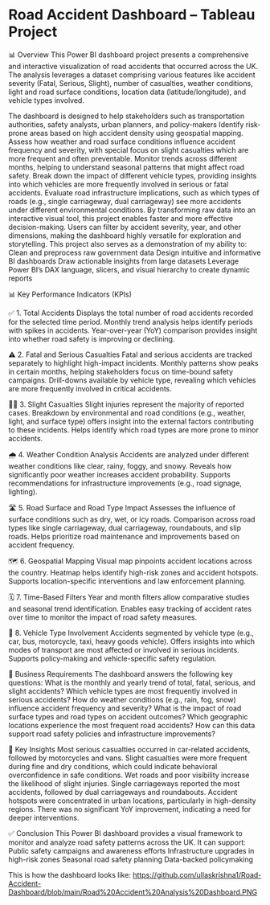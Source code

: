 # Road Accident Dashboard – Tableau Project

📊 Overview
This Power BI dashboard project presents a comprehensive and interactive visualization of road accidents that occurred across the UK. The analysis leverages a dataset comprising various features like accident severity (Fatal, Serious, Slight), number of casualties, weather conditions, light and road surface conditions, location data (latitude/longitude), and vehicle types involved.

The dashboard is designed to help stakeholders such as transportation authorities, safety analysts, urban planners, and policy-makers Identify risk-prone areas based on high accident density using geospatial mapping.
Assess how weather and road surface conditions influence accident frequency and severity, with special focus on slight casualties which are more frequent and often preventable.
Monitor trends across different months, helping to understand seasonal patterns that might affect road safety.
Break down the impact of different vehicle types, providing insights into which vehicles are more frequently involved in serious or fatal accidents.
Evaluate road infrastructure implications, such as which types of roads (e.g., single carriageway, dual carriageway) see more accidents under different environmental conditions.
By transforming raw data into an interactive visual tool, this project enables faster and more effective decision-making. Users can filter by accident severity, year, and other dimensions, making the dashboard highly versatile for exploration and storytelling.
This project also serves as a demonstration of my ability to:
Clean and preprocess raw government data
Design intuitive and informative BI dashboards
Draw actionable insights from large datasets
Leverage Power BI’s DAX language, slicers, and visual hierarchy to create dynamic reports


📊 Key Performance Indicators (KPIs)

✅ 1. Total Accidents
Displays the total number of road accidents recorded for the selected time period.
Monthly trend analysis helps identify periods with spikes in accidents.
Year-over-year (YoY) comparison provides insight into whether road safety is improving or declining.

⚠️ 2. Fatal and Serious Casualties
Fatal and serious accidents are tracked separately to highlight high-impact incidents.
Monthly patterns show peaks in certain months, helping stakeholders focus on time-bound safety campaigns.
Drill-downs available by vehicle type, revealing which vehicles are more frequently involved in critical accidents.

🧍‍♂️ 3. Slight Casualties
Slight injuries represent the majority of reported cases.
Breakdown by environmental and road conditions (e.g., weather, light, and surface type) offers insight into the external factors contributing to these incidents.
Helps identify which road types are more prone to minor accidents.

🌧️ 4. Weather Condition Analysis
Accidents are analyzed under different weather conditions like clear, rainy, foggy, and snowy.
Reveals how significantly poor weather increases accident probability.
Supports recommendations for infrastructure improvements (e.g., road signage, lighting).

🛣️ 5. Road Surface and Road Type Impact
Assesses the influence of surface conditions such as dry, wet, or icy roads.
Comparison across road types like single carriageway, dual carriageway, roundabouts, and slip roads.
Helps prioritize road maintenance and improvements based on accident frequency.

🗺️ 6. Geospatial Mapping
Visual map pinpoints accident locations across the country.
Heatmap helps identify high-risk zones and accident hotspots.
Supports location-specific interventions and law enforcement planning.

🗓️ 7. Time-Based Filters
Year and month filters allow comparative studies and seasonal trend identification.
Enables easy tracking of accident rates over time to monitor the impact of road safety measures.

🚦 8. Vehicle Type Involvement
Accidents segmented by vehicle type (e.g., car, bus, motorcycle, taxi, heavy goods vehicle).
Offers insights into which modes of transport are most affected or involved in serious incidents.
Supports policy-making and vehicle-specific safety regulation.


🎯 Business Requirements
The dashboard answers the following key questions:
What is the monthly and yearly trend of total, fatal, serious, and slight accidents?
Which vehicle types are most frequently involved in serious accidents?
How do weather conditions (e.g., rain, fog, snow) influence accident frequency and severity?
What is the impact of road surface types and road types on accident outcomes?
Which geographic locations experience the most frequent road accidents?
How can this data support road safety policies and infrastructure improvements?

🧩 Key Insights
Most serious casualties occurred in car-related accidents, followed by motorcycles and vans.
Slight casualties were more frequent during fine and dry conditions, which could indicate behavioral overconfidence in safe conditions.
Wet roads and poor visibility increase the likelihood of slight injuries.
Single carriageways reported the most accidents, followed by dual carriageways and roundabouts.
Accident hotspots were concentrated in urban locations, particularly in high-density regions.
There was no significant YoY improvement, indicating a need for deeper interventions.

✅ Conclusion
This Power BI dashboard provides a visual framework to monitor and analyze road safety patterns across the UK. It can support:
Public safety campaigns and awareness efforts
Infrastructure upgrades in high-risk zones
Seasonal road safety planning
Data-backed policymaking

This is how the dashboard looks like: https://github.com/ullaskrishna1/Road-Accident-Dashboard/blob/main/Road%20Accident%20Analysis%20Dashboard.PNG 


